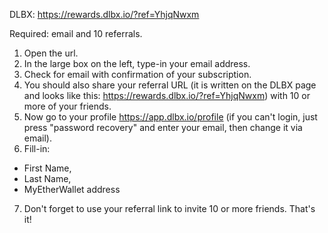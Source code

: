 DLBX: https://rewards.dlbx.io/?ref=YhjqNwxm

Required: email and 10 referrals.

1. Open the url. 
2. In the large box on the left, type-in your email address. 
3. Check for email with confirmation of your subscription. 
4. You should also share your referral URL (it is written on the DLBX page and looks like this: https://rewards.dlbx.io/?ref=YhjqNwxm) with 10 or more of your friends. 
5. Now go to your profile https://app.dlbx.io/profile (if you can't login, just press "password recovery" and enter your email, then change it via email). 
6. Fill-in:
* First Name,
* Last Name,
* MyEtherWallet address
7. Don't forget to use your referral link to invite 10 or more friends. That's it!
